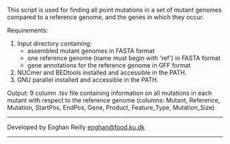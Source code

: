 This script is used for finding all point mutations in a set of mutant genomes compared to a reference genome, and the genes in which they occur.

Requirements:
1. Input directory containing:
    - assembled mutant genomes in FASTA format
    - one reference genome (name must begin with 'ref') in FASTA format
    - gene annotations for the reference genome in GFF format
4. NUCmer and BEDtools installed and accessible in the PATH.
5. GNU parallel installed and accessible in the PATH.

Output: 9 column .tsv file containing information on all mutations in each mutant with respect to the reference genome (columns: Mutant, Reference, Mutation, StartPos, EndPos, Gene, Product, Feature_Type, Mutation_Size)
************************************************************
Developed by Eoghan Reilly eoghan@food.ku.dk
************************************************************
